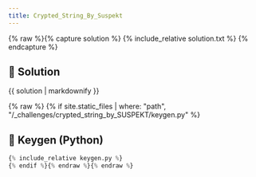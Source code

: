 ```yaml
---
title: Crypted_String_By_Suspekt
---
```


{% raw %}{% capture solution %}
{% include_relative solution.txt %}
{% endcapture %}

## 📝 Solution

{{ solution | markdownify }}

{% raw %}
{% if site.static_files | where: "path", "/_challenges/crypted_string_by_SUSPEKT/keygen.py" %}
## 🔑 Keygen (Python)

```py
{% include_relative keygen.py %}
{% endif %}{% endraw %}{% endraw %}
